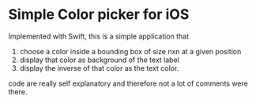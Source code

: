 # Simple Color picker for iOS 

Implemented with Swift, this is a simple application that 
1. choose a color inside a bounding box of size nxn at a given position
2. display that color as background of the text label
3. display the inverse of that color as the text color. 

code are really self explanatory and therefore not a lot of comments were there.


